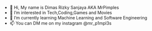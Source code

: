 - 👋 Hi, My name is Dimas Rizky Sanjaya AKA MrPimples
- 👀 I’m interested in Tech,Coding,Games and Movies
- 🌱 I’m currently learning Machine Learning and Software Engineering
- 📫 You can DM me on my instagram @mr_p1mpl3s

<!---
MrPimples/MrPimples is a ✨ special ✨ repository because its `README.md` (this file) appears on your GitHub profile.
You can click the Preview link to take a look at your changes.
--->
